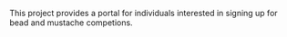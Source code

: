 This project provides a portal for individuals interested in signing up for bead and mustache competions.